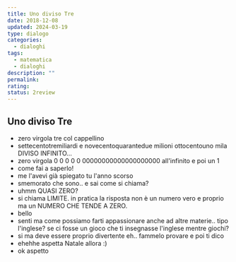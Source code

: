 ```yaml
---
title: Uno diviso Tre
date: 2018-12-08
updated: 2024-03-19
type: dialogo
categories:
  - dialoghi
tags:
  - matematica
  - dialoghi
description: ""
permalink: 
rating: 
status: 2review
---
```

## Uno diviso Tre

- zero virgola tre col cappellino
- settecentotremiliardi e novecentoquarantedue milioni ottocentouno mila DIVISO INFINITO...
- zero virgola 0 0 0 0 0 00000000000000000000 all'infinito e poi un 1
- come fai a saperlo!
- me l'avevi già spiegato tu l'anno scorso
- smemorato che sono.. e sai come si chiama?
- uhmm QUASI ZERO?
- si chiama LIMITE. in pratica la risposta non è un numero vero e proprio ma un NUMERO CHE TENDE A ZERO.
- bello
- senti ma come possiamo farti appassionare anche ad altre materie.. tipo l'inglese? se ci fosse un gioco che ti insegnasse l'inglese mentre giochi?
- si ma deve essere proprio divertente eh.. fammelo provare e poi ti dico
- ehehhe aspetta Natale allora :)
- ok aspetto
